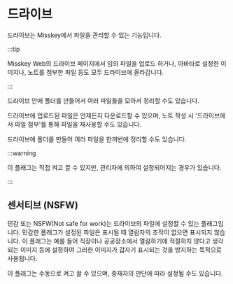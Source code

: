 # 드라이브

드라이브는 Misskey에서 파일을 관리할 수 있는 기능입니다.

:::tip

Misskey Web의 드라이브 페이지에서 임의 파일을 업로드 하거나, 아바타로 설정한 이미지나, 노트를 첨부한 파일 등도 모두 드라이브에 올라갑니다.

:::

드라이브 안에 폴더를 만들어서 여러 파일들을 모아서 정리할 수도 있습니다.

드라이브에 업로드된 파일은 언제든지 다운로드할 수 있으며, 노트 작성 시 '드라이브에서 파일 첨부'를 통해 파일을 재사용할 수도 있습니다.

드라이브에 폴더를 만들어 여러 파일을 한꺼번에 정리할 수도 있습니다.

:::warning

이 플래그는 직접 켜고 끌 수 있지만, 관리자에 의하여 설정되어지는 경우가 있습니다.

:::

## 센서티브 (NSFW)

민감 또는 NSFW(Not safe for work)는 드라이브의 파일에 설정할 수 있는 플래그입니다.
민감한 플래그가 설정된 파일은 표시될 때 열람자의 조작이 없으면 표시되지 않습니다.
이 플래그는 예를 들어 직장이나 공공장소에서 열람하기에 적절하지 않다고 생각되는 이미지 등에 설정하여 그러한 이미지가 갑자기 표시되는 것을 방지하는 목적으로 사용됩니다.

이 플래그는 수동으로 켜고 끌 수 있으며, 중재자의 판단에 따라 설정될 수도 있습니다.
